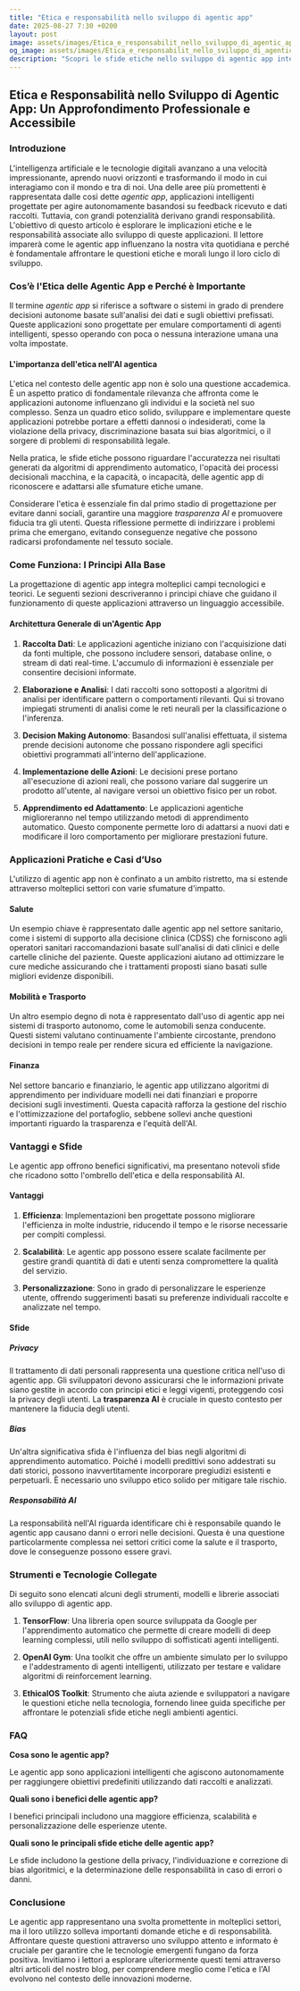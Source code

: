 ```yaml
---
title: "Etica e responsabilità nello sviluppo di agentic app"
date: 2025-08-27 7:30 +0200
layout: post
image: assets/images/Etica_e_responsabilit_nello_sviluppo_di_agentic_app.jpg
og_image: assets/images/Etica_e_responsabilit_nello_sviluppo_di_agentic_app.jpg
description: "Scopri le sfide etiche nello sviluppo di agentic app intelligenti e responsabilità AI, per un'innovazione trasparente e consapevole."
---
```


## Etica e Responsabilità nello Sviluppo di Agentic App: Un Approfondimento Professionale e Accessibile

### Introduzione

L'intelligenza artificiale e le tecnologie digitali avanzano a una velocità impressionante, aprendo nuovi orizzonti e trasformando il modo in cui interagiamo con il mondo e tra di noi. Una delle aree più promettenti è rappresentata dalle così dette *agentic app*, applicazioni intelligenti progettate per agire autonomamente basandosi su feedback ricevuto e dati raccolti. Tuttavia, con grandi potenzialità derivano grandi responsabilità. L'obiettivo di questo articolo è esplorare le implicazioni etiche e le responsabilità associate allo sviluppo di queste applicazioni. Il lettore imparerà come le agentic app influenzano la nostra vita quotidiana e perché è fondamentale affrontare le questioni etiche e morali lungo il loro ciclo di sviluppo.

### Cos’è l'Etica delle Agentic App e Perché è Importante

Il termine *agentic app* si riferisce a software o sistemi in grado di prendere decisioni autonome basate sull'analisi dei dati e sugli obiettivi prefissati. Queste applicazioni sono progettate per emulare comportamenti di agenti intelligenti, spesso operando con poca o nessuna interazione umana una volta impostate.

#### L'importanza dell'etica nell'AI agentica

L'etica nel contesto delle agentic app non è solo una questione accademica. È un aspetto pratico di fondamentale rilevanza che affronta come le applicazioni autonome influenzano gli individui e la società nel suo complesso. Senza un quadro etico solido, sviluppare e implementare queste applicazioni potrebbe portare a effetti dannosi o indesiderati, come la violazione della privacy, discriminazione basata sui bias algoritmici, o il sorgere di problemi di responsabilità legale.

Nella pratica, le sfide etiche possono riguardare l'accuratezza nei risultati generati da algoritmi di apprendimento automatico, l'opacità dei processi decisionali macchina, e la capacità, o incapacità, delle agentic app di riconoscere e adattarsi alle sfumature etiche umane.

Considerare l'etica è essenziale fin dal primo stadio di progettazione per evitare danni sociali, garantire una maggiore *trasparenza AI* e promuovere fiducia tra gli utenti. Questa riflessione permette di indirizzare i problemi prima che emergano, evitando conseguenze negative che possono radicarsi profondamente nel tessuto sociale.

### Come Funziona: I Principi Alla Base

La progettazione di agentic app integra molteplici campi tecnologici e teorici. Le seguenti sezioni descriveranno i principi chiave che guidano il funzionamento di queste applicazioni attraverso un linguaggio accessibile.

#### Architettura Generale di un'Agentic App

1. **Raccolta Dati**: Le applicazioni agentiche iniziano con l'acquisizione dati da fonti multiple, che possono includere sensori, database online, o stream di dati real-time. L'accumulo di informazioni è essenziale per consentire decisioni informate.

2. **Elaborazione e Analisi**: I dati raccolti sono sottoposti a algoritmi di analisi per identificare pattern o comportamenti rilevanti. Qui si trovano impiegati strumenti di analisi come le reti neurali per la classificazione o l'inferenza.

3. **Decision Making Autonomo**: Basandosi sull'analisi effettuata, il sistema prende decisioni autonome che possano rispondere agli specifici obiettivi programmati all'interno dell'applicazione.

4. **Implementazione delle Azioni**: Le decisioni prese portano all'esecuzione di azioni reali, che possono variare dal suggerire un prodotto all'utente, al navigare versoi un obiettivo fisico per un robot.

5. **Apprendimento ed Adattamento**: Le applicazioni agentiche miglioreranno nel tempo utilizzando metodi di apprendimento automatico. Questo componente permette loro di adattarsi a nuovi dati e modificare il loro comportamento per migliorare prestazioni future.

### Applicazioni Pratiche e Casi d’Uso

L'utilizzo di agentic app non è confinato a un ambito ristretto, ma si estende attraverso molteplici settori con varie sfumature d'impatto.

#### Salute

Un esempio chiave è rappresentato dalle agentic app nel settore sanitario, come i sistemi di supporto alla decisione clinica (CDSS) che forniscono agli operatori sanitari raccomandazioni basate sull'analisi di dati clinici e delle cartelle cliniche del paziente. Queste applicazioni aiutano ad ottimizzare le cure mediche assicurando che i trattamenti proposti siano basati sulle migliori evidenze disponibili.

#### Mobilità e Trasporto

Un altro esempio degno di nota è rappresentato dall'uso di agentic app nei sistemi di trasporto autonomo, come le automobili senza conducente. Questi sistemi valutano continuamente l'ambiente circostante, prendono decisioni in tempo reale per rendere sicura ed efficiente la navigazione.

#### Finanza

Nel settore bancario e finanziario, le agentic app utilizzano algoritmi di apprendimento per individuare modelli nei dati finanziari e proporre decisioni sugli investimenti. Questa capacità rafforza la gestione del rischio e l'ottimizzazione del portafoglio, sebbene sollevi anche questioni importanti riguardo la trasparenza e l'equità dell'AI.

### Vantaggi e Sfide

Le agentic app offrono benefici significativi, ma presentano notevoli sfide che ricadono sotto l'ombrello dell'etica e della responsabilità AI.

#### Vantaggi

1. **Efficienza**: Implementazioni ben progettate possono migliorare l'efficienza in molte industrie, riducendo il tempo e le risorse necessarie per compiti complessi.

2. **Scalabilità**: Le agentic app possono essere scalate facilmente per gestire grandi quantità di dati e utenti senza compromettere la qualità del servizio.

3. **Personalizzazione**: Sono in grado di personalizzare le esperienze utente, offrendo suggerimenti basati su preferenze individuali raccolte e analizzate nel tempo.

#### Sfide

##### Privacy

Il trattamento di dati personali rappresenta una questione critica nell'uso di agentic app. Gli sviluppatori devono assicurarsi che le informazioni private siano gestite in accordo con principi etici e leggi vigenti, proteggendo così la privacy degli utenti. La **trasparenza AI** è cruciale in questo contesto per mantenere la fiducia degli utenti.

##### Bias

Un'altra significativa sfida è l'influenza del bias negli algoritmi di apprendimento automatico. Poiché i modelli predittivi sono addestrati su dati storici, possono inavvertitamente incorporare pregiudizi esistenti e perpetuarli. È necessario uno sviluppo etico solido per mitigare tale rischio.

##### Responsabilità AI

La responsabilità nell'AI riguarda identificare chi è responsabile quando le agentic app causano danni o errori nelle decisioni. Questa è una questione particolarmente complessa nei settori critici come la salute e il trasporto, dove le conseguenze possono essere gravi.

### Strumenti e Tecnologie Collegate

Di seguito sono elencati alcuni degli strumenti, modelli e librerie associati allo sviluppo di agentic app.

1. **TensorFlow**: Una libreria open source sviluppata da Google per l'apprendimento automatico che permette di creare modelli di deep learning complessi, utili nello sviluppo di soffisticati agenti intelligenti.

2. **OpenAI Gym**: Una toolkit che offre un ambiente simulato per lo sviluppo e l'addestramento di agenti intelligenti, utilizzato per testare e validare algoritmi di reinforcement learning.

3. **EthicalOS Toolkit**: Strumento che aiuta aziende e sviluppatori a navigare le questioni etiche nella tecnologia, fornendo linee guida specifiche per affrontare le potenziali sfide etiche negli ambienti agentici.

### FAQ

**Cosa sono le agentic app?**

Le agentic app sono applicazioni intelligenti che agiscono autonomamente per raggiungere obiettivi predefiniti utilizzando dati raccolti e analizzati.

**Quali sono i benefici delle agentic app?**

I benefici principali includono una maggiore efficienza, scalabilità e personalizzazione delle esperienze utente.

**Quali sono le principali sfide etiche delle agentic app?**

Le sfide includono la gestione della privacy, l'individuazione e correzione di bias algoritmici, e la determinazione delle responsabilità in caso di errori o danni.

### Conclusione

Le agentic app rappresentano una svolta promettente in molteplici settori, ma il loro utilizzo solleva importanti domande etiche e di responsabilità. Affrontare queste questioni attraverso uno sviluppo attento e informato è cruciale per garantire che le tecnologie emergenti fungano da forza positiva. Invitiamo i lettori a esplorare ulteriormente questi temi attraverso altri articoli del nostro blog, per comprendere meglio come l'etica e l'AI evolvono nel contesto delle innovazioni moderne.